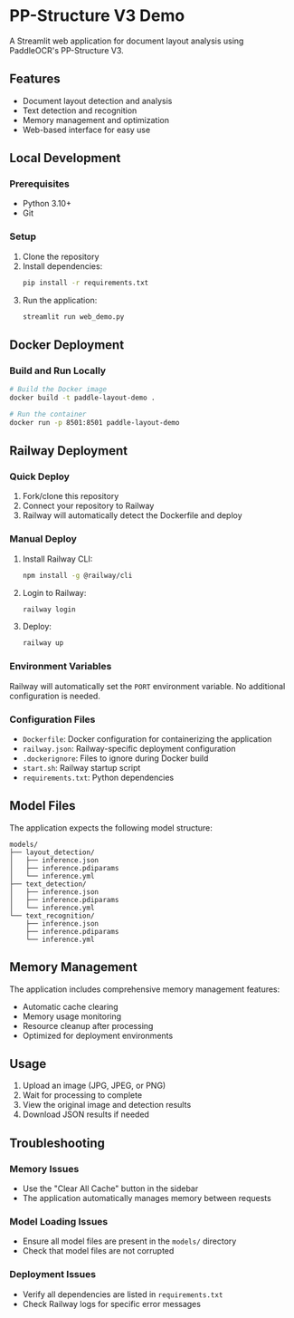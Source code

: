 # PP-Structure V3 Demo

A Streamlit web application for document layout analysis using PaddleOCR's PP-Structure V3.

## Features

- Document layout detection and analysis
- Text detection and recognition
- Memory management and optimization
- Web-based interface for easy use

## Local Development

### Prerequisites

- Python 3.10+
- Git

### Setup

1. Clone the repository
2. Install dependencies:
   ```bash
   pip install -r requirements.txt
   ```
3. Run the application:
   ```bash
   streamlit run web_demo.py
   ```

## Docker Deployment

### Build and Run Locally

```bash
# Build the Docker image
docker build -t paddle-layout-demo .

# Run the container
docker run -p 8501:8501 paddle-layout-demo
```

## Railway Deployment

### Quick Deploy

1. Fork/clone this repository
2. Connect your repository to Railway
3. Railway will automatically detect the Dockerfile and deploy

### Manual Deploy

1. Install Railway CLI:
   ```bash
   npm install -g @railway/cli
   ```

2. Login to Railway:
   ```bash
   railway login
   ```

3. Deploy:
   ```bash
   railway up
   ```

### Environment Variables

Railway will automatically set the `PORT` environment variable. No additional configuration is needed.

### Configuration Files

- `Dockerfile`: Docker configuration for containerizing the application
- `railway.json`: Railway-specific deployment configuration
- `.dockerignore`: Files to ignore during Docker build
- `start.sh`: Railway startup script
- `requirements.txt`: Python dependencies

## Model Files

The application expects the following model structure:

```
models/
├── layout_detection/
│   ├── inference.json
│   ├── inference.pdiparams
│   └── inference.yml
├── text_detection/
│   ├── inference.json
│   ├── inference.pdiparams
│   └── inference.yml
└── text_recognition/
    ├── inference.json
    ├── inference.pdiparams
    └── inference.yml
```

## Memory Management

The application includes comprehensive memory management features:

- Automatic cache clearing
- Memory usage monitoring
- Resource cleanup after processing
- Optimized for deployment environments

## Usage

1. Upload an image (JPG, JPEG, or PNG)
2. Wait for processing to complete
3. View the original image and detection results
4. Download JSON results if needed

## Troubleshooting

### Memory Issues
- Use the "Clear All Cache" button in the sidebar
- The application automatically manages memory between requests

### Model Loading Issues
- Ensure all model files are present in the `models/` directory
- Check that model files are not corrupted

### Deployment Issues
- Verify all dependencies are listed in `requirements.txt`
- Check Railway logs for specific error messages
